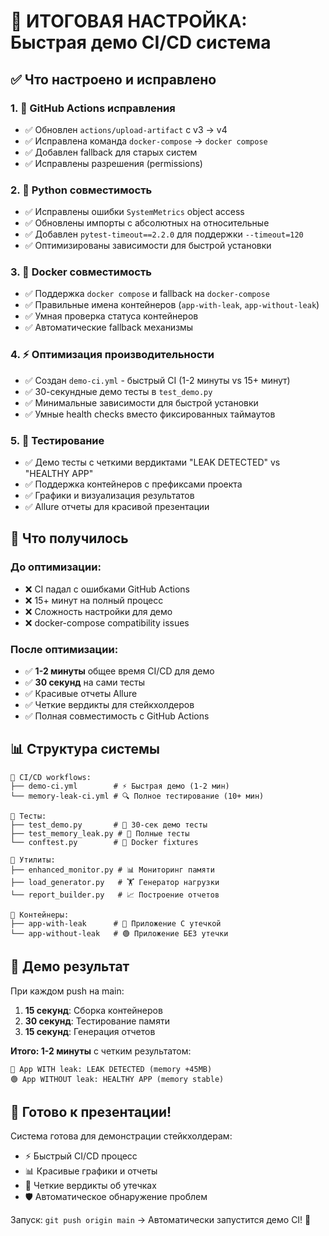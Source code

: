 # 🎯 ИТОГОВАЯ НАСТРОЙКА: Быстрая демо CI/CD система

## ✅ Что настроено и исправлено

### 1. 🔧 GitHub Actions исправления
- ✅ Обновлен `actions/upload-artifact` с v3 → v4
- ✅ Исправлена команда `docker-compose` → `docker compose`
- ✅ Добавлен fallback для старых систем
- ✅ Исправлены разрешения (permissions)

### 2. 🐍 Python совместимость
- ✅ Исправлены ошибки `SystemMetrics` object access
- ✅ Обновлены импорты с абсолютных на относительные
- ✅ Добавлен `pytest-timeout==2.2.0` для поддержки `--timeout=120`
- ✅ Оптимизированы зависимости для быстрой установки

### 3. 🐳 Docker совместимость
- ✅ Поддержка `docker compose` и fallback на `docker-compose`
- ✅ Правильные имена контейнеров (`app-with-leak`, `app-without-leak`)
- ✅ Умная проверка статуса контейнеров
- ✅ Автоматические fallback механизмы

### 4. ⚡ Оптимизация производительности
- ✅ Создан `demo-ci.yml` - быстрый CI (1-2 минуты vs 15+ минут)
- ✅ 30-секундные демо тесты в `test_demo.py`
- ✅ Минимальные зависимости для быстрой установки
- ✅ Умные health checks вместо фиксированных таймаутов

### 5. 🧪 Тестирование
- ✅ Демо тесты с четкими вердиктами "LEAK DETECTED" vs "HEALTHY APP"
- ✅ Поддержка контейнеров с префиксами проекта
- ✅ Графики и визуализация результатов
- ✅ Allure отчеты для красивой презентации

## 🚀 Что получилось

### До оптимизации:
- ❌ CI падал с ошибками GitHub Actions
- ❌ 15+ минут на полный процесс 
- ❌ Сложность настройки для демо
- ❌ docker-compose compatibility issues

### После оптимизации:
- ✅ **1-2 минуты** общее время CI/CD для демо
- ✅ **30 секунд** на сами тесты
- ✅ Красивые отчеты Allure
- ✅ Четкие вердикты для стейкхолдеров
- ✅ Полная совместимость с GitHub Actions

## 📊 Структура системы

```
📁 CI/CD workflows:
├── demo-ci.yml        # ⚡ Быстрая демо (1-2 мин)
└── memory-leak-ci.yml # 🔍 Полное тестирование (10+ мин)

📁 Тесты:
├── test_demo.py       # 🎯 30-сек демо тесты
├── test_memory_leak.py # 🔬 Полные тесты
└── conftest.py        # 🐳 Docker fixtures

📁 Утилиты:
├── enhanced_monitor.py # 📊 Мониторинг памяти
├── load_generator.py   # 🏋️ Генератор нагрузки
└── report_builder.py   # 📈 Построение отчетов

📁 Контейнеры:
├── app-with-leak      # 🔴 Приложение С утечкой
└── app-without-leak   # 🟢 Приложение БЕЗ утечки
```

## 🎯 Демо результат

При каждом push на main:
1. **15 секунд**: Сборка контейнеров
2. **30 секунд**: Тестирование памяти
3. **15 секунд**: Генерация отчетов

**Итого: 1-2 минуты** с четким результатом:
```
🔴 App WITH leak: LEAK DETECTED (memory +45MB)
🟢 App WITHOUT leak: HEALTHY APP (memory stable) 
```

## 🚀 Готово к презентации!

Система готова для демонстрации стейкхолдерам:
- ⚡ Быстрый CI/CD процесс
- 📊 Красивые графики и отчеты
- 🎯 Четкие вердикты об утечках
- 🛡️ Автоматическое обнаружение проблем

Запуск: `git push origin main` → Автоматически запустится демо CI! 🎉